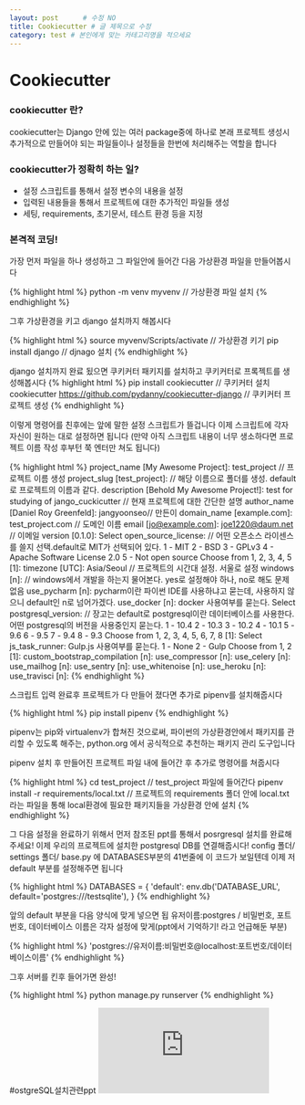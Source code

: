 ```yaml
---
layout: post      # 수정 NO 
title: Cookiecutter # 글 제목으로 수정
category: test # 본인에게 맞는 카테고리명을 적으세요
---
```


Cookiecutter
===========

### cookiecutter 란?

cookiecutter는 Django 안에 있는 여러 package중에 하나로 본래 프로젝트 생성시 추가적으로 만들어야 되는 파일들이나 설정들을 한번에 처리해주는
역할을 합니다


### cookiecutter가 정확히 하는 일?

* 설정 스크립트를 통해서 설정 변수의 내용을 설정 
* 입력된 내용들을 통해서 프로젝트에 대한 추가적인 파일들 생성 
* 세팅, requirements, 초기문서, 테스트 환경 등을 지정


### 본격적 코딩!

가장 먼저 파일을 하나 생성하고 그 파일안에 들어간 다음 가상환경 파일을 만들어봅시다 

{% highlight html %}
python -m venv myvenv // 가상환경 파일 설치
{% endhighlight %}

그후 가상환경을 키고 django 설치까지 해봅시다

{% highlight html %}
source myvenv/Scripts/activate // 가상환경 키기 
pip install django // djnago 설치
{% endhighlight %}

django 설치까지 완료 됬으면 쿠키커터 패키지를 설치하고 쿠키커터로 프록젝트를 생성해봅시다
{% highlight html %}
pip install cookiecutter // 쿠키커터 설치
cookiecutter https://github.com/pydanny/cookiecutter-django // 쿠키커터 프로젝트 생성 
{% endhighlight %}

이렇게 명령어를 친후에는 앞에 말한 설정 스크립트가 뜰겁니다 이제 스크립트에 각자 자신이 원하는 대로 설정하면 됩니다 
(만약 아직 스크립트 내용이 너무 생소하다면 프로젝트 이름 작성 후부턴 쭉 엔터만 쳐도 됩니다) 

{% highlight html %}
project_name [My Awesome Project]: test_project // 프로젝트 이름 생성
project_slug [test_project]: // 해당 이름으로 폴더를 생성. default로 프로젝트의 이름과 같다.
description [Behold My Awesome Project!]: test for studying of jango_cuckicutter // 현재 프로젝트에 대한 간단한 설명
author_name [Daniel Roy Greenfeld]: jangyoonseo// 만든이
domain_name [example.com]: test_project.com // 도메인 이름
email [jo@example.com]: joe1220@daum.net // 이메일
version [0.1.0]:
Select open_source_license:  // 어떤 오픈소스 라이센스를 쓸지 선택.default로 MIT가 선택되어 있다.
1 - MIT
2 - BSD
3 - GPLv3
4 - Apache Software License 2.0
5 - Not open source
Choose from 1, 2, 3, 4, 5 [1]:
timezone [UTC]: Asia/Seoul // 프로젝트의 시간대 설정. 서울로 설정
windows [n]: // windows에서 개발을 하는지 물어본다. yes로 설정해야 하나, no로 해도 문제 없음
use_pycharm [n]: pycharm이란 파이썬 IDE를 사용하냐고 묻는데, 사용하지 않으니 default인 n로 넘어가겠다.
use_docker [n]: docker 사용여부를 묻는다.
Select postgresql_version: // 장고는 default로 postgresql이란 데이터베이스를 사용한다. 어떤 postgresql의 버전을 사용중인지 묻는다.
1 - 10.4
2 - 10.3
3 - 10.2
4 - 10.1
5 - 9.6
6 - 9.5
7 - 9.4
8 - 9.3
Choose from 1, 2, 3, 4, 5, 6, 7, 8 [1]:
Select js_task_runner: Gulp.js 사용여부를 묻는다.
1 - None
2 - Gulp
Choose from 1, 2 [1]:
custom_bootstrap_compilation [n]:
use_compressor [n]:
use_celery [n]:
use_mailhog [n]:
use_sentry [n]:
use_whitenoise [n]:
use_heroku [n]:
use_travisci [n]:
{% endhighlight %}

스크립트 입력 완료후 프로젝트가 다 만들어 졌다면 추가로 pipenv를 설치해줍시다 

{% highlight html %}
pip install pipenv
{% endhighlight %}

pipenv는 pip와 virtualenv가 합쳐진 것으로써, 파이썬의 가상환경안에서 패키지를 관리할 수 있도록 해주는, python.org 에서 공식적으로 추천하는
패키지 관리 도구입니다

pipenv 설치 후 만들어진 프로젝트 파일 내에 들어간 후 추가로 명령어를 쳐줍시다 

{% highlight html %}
cd test_project // test_project 파일에 들어간다 
pipenv install -r requirements/local.txt // 
프로젝트의 requirements 폴더 안에 local.txt라는 파일을 통해 local환경에 필요한 패키지들을 가상환경 안에 설치
{% endhighlight %}

그 다음 설정을 완료하기 위해서 먼저 참조된 ppt를 통해서 posrgresql 설치를 완료해주세요! 
이제 우리의 프로젝트에 설치한 postgresql DB를 연결해줍시다! 
config 폴더/ settings 폴더/ base.py 에 DATABASES부분의 41번줄에 이 코드가 보일텐데 이제 저 default 부분를 설정해주면 됩니다 

{% highlight html %}
DATABASES = {
    'default': env.db('DATABASE_URL', default='postgres:///testsqlite'),
}
{% endhighlight %}

앞의 default 부분을 다음 양식에 맞게 넣으면 됩
유저이름:postgres / 비밀번호, 포트번호, 데이터베이스 이름은 각자 설정에 맞게(ppt에서 기억하기! 라고 언급해둔 부분)

{% highlight html %}
'postgres://유저이름:비밀번호@localhost:포트번호/데이터베이스이름'
{% endhighlight %}

그후 서버를 킨후 들어가면 완성! 

{% highlight html %}
python manage.py runserver
{% endhighlight %}

#ostgreSQL설치관련ppt
![사진설명](https://github.com/hufslion/for-pic-url/files/2970737/PostgreSQLinstall.pdf)
